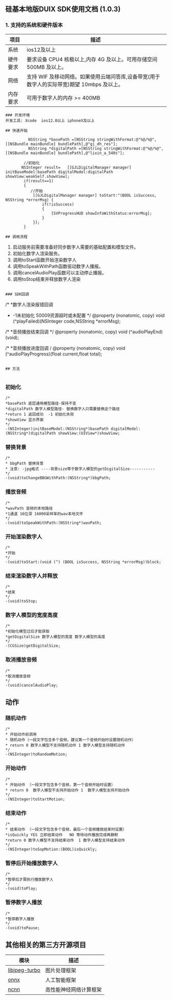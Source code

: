 ## 硅基本地版DUIX SDK使⽤⽂档 (1.0.3)

 
 ### 1. 支持的系统和硬件版本

| 项目     | 描述                                                               |
|--------|------------------------------------------------------------------|
| 系统     | ios12及以上 |
| 硬件要求   | 要求设备 CPU4 核极以上,内存 4G 及以上。可用存储空间 500MB 及以上。                       |
| 网络     | 支持 WIF 及移动网络。如果使用云端问答库,设备带宽(用于数字人的实际带宽)期望 10mbps 及以上。            |
| 内存要求   | 可用于数字人的内存 >= 400MB                                               |

      
```
### 开发环境
开发⼯具: Xcode  ios12.0以上 iphoneX及以上

## 快速开始
```
  
              NSString *basePath =[NSString stringWithFormat:@"%@/%@",[[NSBundle mainBundle] bundlePath],@"gj_dh_res"];
              NSString *digitalPath =[NSString stringWithFormat:@"%@/%@",[[NSBundle mainBundle] bundlePath],@"lixin_a_540s"];
          
            //初始化
           NSInteger result=   [[GJLDigitalManager manager] initBaseModel:basePath digitalModel:digitalPath showView:weakSelf.showView];
            if(result==1)
            {
               //开始
                [[GJLDigitalManager manager] toStart:^(BOOL isSuccess, NSString *errorMsg) {
                    if(!isSuccess)
                    {
                        [SVProgressHUD showInfoWithStatus:errorMsg];
                    }
                }];
            }
       
```
## 调用流程
```
1. 启动服务前需要准备好同步数字人需要的基础配置和模型文件。
2. 初始化数字人渲染服务。
3. 调用toStart函数开始渲染数字人
4. 调用toSpeakWithPath函数驱动数字人播报。
5. 调用cancelAudioPlay函数可以主动停止播报。
6. 调用toStop结束并释放数字人渲染
```

### SDK回调

```
/*
*数字人渲染报错回调
* -1未初始化 50009资源超时或未配置
*/
@property (nonatomic, copy) void (^playFailed)(NSInteger code,NSString *errorMsg);

/*
*音频播放结束回调
*/
@property (nonatomic, copy) void (^audioPlayEnd)(void);

/*
*音频播放进度回调
/
@property (nonatomic, copy) void (^audioPlayProgress)(float current,float total);
```

## 方法


```

### 初始化

```
/*
*basePath 底层通用模型路径-保持不变
*digitalPath 数字人模型路径- 替换数字人只需要替换这个路径
*return 1 返回成功  -1 初始化失败
*showView 显示界面
*/
-(NSInteger)initBaseModel:(NSString*)basePath digitalModel:(NSString*)digitalPath showView:(UIView*)showView;
```

### 替换背景

```
/*
* bbgPath 替换背景 
* 注意: -jpg格式 ----背景size等于数字人模型的getDigitalSize-----------
*/
-(void)toChangeBBGWithPath:(NSString*)bbgPath;
```

### 播放音频

```
/*
*wavPath 音频的本地路径
*1通道 16位深 16000采样率的wav本地文件
*/
-(void)toSpeakWithPath:(NSString*)wavPath;
```

### 开始渲染数字人

```
/*
*开始
*/
-(void)toStart:(void (^) (BOOL isSuccess, NSString *errorMsg))block;
```

### 结束渲染数字人并释放
```
/*
*结束
*/
-(void)toStop;
```

### 数字人模型的宽度高度

```
/*
*初始化模型过后才能获取
*getDigitalSize 数字人模型的宽度 数字人模型的高度
*/
-(CGSize)getDigitalSize;
```

### 取消播放音频

```
/*
*取消播放音频
*/
-(void)cancelAudioPlay;
```




## 动作

### 随机动作
 
```
/*
* 开始动作前调用
* 随机动作（一段文字包含多个音频，建议第一个音频开始时设置随机动作）
* return 0 数字人模型不支持随机动作 1 数字人模型支持随机动作
*/
-(NSInteger)toRandomMotion;
```

### 开始动作

```
/*
* 开始动作 （一段文字包含多个音频，第一个音频开始时设置）
* return 0  数字人模型不支持开始动作 1  数字人模型支持开始动作
*/
-(NSInteger)toStartMotion;
```

### 结束动作
```
/*
* 结束动作 （一段文字包含多个音频，最后一个音频播放结束时设置）
*isQuickly YES 立即结束动作   NO 等待动作播放完成再静默
*return 0 数字人模型不支持结束动作  1 数字人模型支持结束动作
*/
-(NSInteger)toSopMotion:(BOOL)isQuickly;
```

### 暂停后开始播放数字人
```
/*
*暂停后才需执行播放数字人
*/
-(void)toPlay;
```

### 暂停数字人播放
```
/*
*暂停数字人播放
*/
-(void)toPause;
```


## 其他相关的第三方开源项目

| 模块        | 描述 |
|-----------|--|
| [libjpeg-turbo](https://github.com/libjpeg-turbo/libjpeg-turbo) | 图片处理框架 |
| [onnx](https://github.com/onnx/onnx) | 人工智能框架 |
| [ncnn](https://github.com/Tencent/ncnn) | 高性能神经网络计算框架 |
